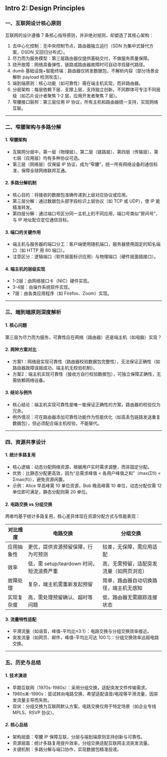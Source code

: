 ## Intro 2: Design Principles

### 一、互联网设计核心原则

互联网的设计遵循 7 条核心指导原则，并非绝对规则，却塑造了其核心架构：
1. 去中心化控制：无中央控制节点，路由器独立运行（SDN 为集中式替代方案，DSDN 又回归分布式）。
2. 尽力而为服务模型：第三层路由器仅提供基础交付，不做服务质量保障。
3. 绕开故障：网络具备弹性，链路或路由器故障时可自动寻找替代路径。
4.  dumb 基础设施+智能终端：路由器仅转发数据包，不解析内容（部分场景会解析 payload 检测攻击）。
5. 端到端原则：核心功能（如可靠性）需在端主机实现，而非路由器。
6. 分层架构：每层依赖下层、支撑上层，支持独立创新，不同群体可专注不同层级（如芯片设计者聚焦 1-2 层，应用开发者聚焦 7 层）。
7. 窄腰接口联邦：第三层仅用 IP 协议，所有主机和路由器统一支持，实现网络互联。

---

### 二、窄腰架构与多路分解

#### 1. 窄腰架构
- 互联网分层中，第一层（物理层）、第二层（链路层）、第四层（传输层）、第七层（应用层）均有多种协议可选。
- 第三层（网络层）仅保留 IP 协议，成为“窄腰”，统一所有网络设备的通信标准，保障全球网络联邦互通。

#### 2. 多路分解机制
- 核心目的：将接收的数据包准确传递到上层对应协议或应用。
- 第三层分解：通过数据包头部字段标识上层协议（如 TCP 或 UDP），使 IP 能精准转发。
- 第四层分解：通过端口号区分同一主机上的不同应用，端口号类似“房间号”，与 IP 地址配合定位通信目标。

#### 3. 端口的关键作用
- 端主机与服务器的端口分工：客户端使用随机端口，服务器使用固定的知名端口（如 HTTP 用 80 端口）。
- 注意区分：逻辑端口（软件层面标识应用）与物理端口（硬件层面插接口）。

#### 4. 端主机的层级实现
- 1-2层：由网络接口卡（NIC）硬件实现。
- 3-4层：由操作系统软件实现。
- 7层：由各类应用程序（如 Firefox、Zoom）实现。

---

### 三、端到端原则深度解析
#### 1. 核心问题
第三层为尽力而为服务，可靠性应在网络（路由器）还是端主机（如电脑）实现？

#### 2. 两种方案对比
- 方案1：网络层实现可靠性（路由器校验数据包完整性），无法保证正确性（如路由器故障误报成功，端主机无校验机制）。
- 方案2：端主机实现可靠性（接收方自行校验数据包），可独立保障正确性，无需依赖网络设备。

#### 3. 结论与例外
- 核心结论：端主机实现可靠性是唯一能保证正确性的方案，路由器的校验仅为冗余。
- 例外情况：可在路由器添加可靠性功能作为性能优化（如高丢包链路发送重复数据包），但必须配合端主机校验，不能替代。

---

### 四、资源共享设计
#### 1. 统计多路复用

- 核心逻辑：动态分配网络资源，根据用户实时需求调整，而非固定分配。
- 优势：比静态分配更高效，因为“总需求峰值 < 各用户峰值之和”（max(Σfi) < Σmax(fi)），避免资源闲置。
- 示例：Alice 早高峰需 10 单位资源，Bob 晚高峰需 10 单位，动态分配仅需 12 单位即可满足，静态分配则需 20 单位。

#### 2. 电路交换 vs 分组交换
两者均基于统计多路复用，核心差异体现在资源分配方式与性能表现：

| 对比维度                | 电路交换                          | 分组交换                          |
|-------------------------|-----------------------------------|-----------------------------------|
| 应用抽象性              | 更优，提供资源预留保障，行为可预测 | 较差，无保障，需应用适配          |
| 效率                    | 低，需 setup/teardown 时间，短流浪费严重 | 高，无需预留，适配突发流量（如网页浏览） |
| 故障处理                | 复杂，端主机需重新发起预留        | 简单，路由器自动切换路径，端主机无感知 |
| 实现复杂度              | 高，需处理预留确认、超时等问题    | 低，路由器无需跟踪连接状态        |

#### 3. 流量特性适配

- 平滑流量（如语音，峰值-平均比≈3:1）：电路交换与分组交换效率接近。
- 突发流量（如网页、邮件，峰值-平均比可达 100:1）：分组交换效率远超电路交换。

---

### 五、历史与总结
#### 1. 技术演进
- 早期互联网（1970s-1980s）：采用分组交换，适配突发文件传输需求。
- 1980s末-1990s：尝试转向电路交换，希望适配语音/电视等平滑流量，因突发流量主导而失败。
- 现状：分组交换为互联网默认方案，电路交换仅用于特定场景（如企业专线 MPLS、RSVP 协议）。

#### 2. 核心总结

- 架构层面：窄腰 IP 保障互联，分层与端到端原则支持创新与可靠性。
- 资源层面：统计多路复用提升效率，分组交换适配互联网主流突发流量。
- 关键机制：多路分解与端口协作，实现数据包精准投递。
